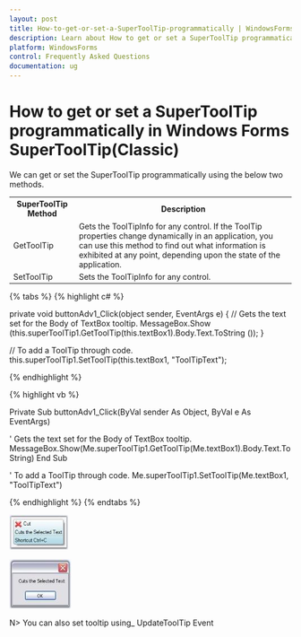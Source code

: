```yaml
---
layout: post
title: How-to-get-or-set-a-SuperToolTip-programmatically | WindowsForms | Syncfusion
description: Learn about How to get or set a SuperToolTip programmatically support in Syncfusion Windows Forms SuperToolTip(Classic) control and more details.
platform: WindowsForms
control: Frequently Asked Questions
documentation: ug
---
```


# How to get or set a SuperToolTip programmatically in Windows Forms SuperToolTip(Classic)

We can get or set the SuperToolTip programmatically using the below two methods.


<table>
<tr>
<th>
SuperToolTip Method</th><th>
Description</th></tr>
<tr>
<td>
GetToolTip</td><td>
Gets the ToolTipInfo for any control. If the ToolTip properties change dynamically in an application, you can use this method to find out what information is exhibited at any point, depending upon the state of the application. </td></tr>
<tr>
<td>
SetToolTip</td><td>
Sets the ToolTipInfo for any control.</td></tr>
</table>

{% tabs %}
{% highlight c# %}

private void buttonAdv1_Click(object sender, EventArgs e) 
{ 
// Gets the text set for the Body of TextBox tooltip. 
    MessageBox.Show (this.superToolTip1.GetToolTip(this.textBox1).Body.Text.ToString ()); 
}  

// To add a ToolTip through code. 
this.superToolTip1.SetToolTip(this.textBox1, "ToolTipText"); 

{% endhighlight  %}

{% highlight vb %}

Private Sub buttonAdv1_Click(ByVal sender As Object, ByVal e As EventArgs) 

' Gets the text set for the Body of TextBox tooltip. 
MessageBox.Show(Me.superToolTip1.GetToolTip(Me.textBox1).Body.Text.ToString) 
End Sub  

' To add a ToolTip through code. 
Me.superToolTip1.SetToolTip(Me.textBox1, "ToolTipText")

{% endhighlight  %}
{% endtabs %}

![How-to-get-or-set-a-SuperToolTip-programmatically_img1](How-to-get-or-set-a-SuperToolTip-programmatically_images/How-to-get-or-set-a-SuperToolTip-programmatically_img1.jpeg)

![How-to-get-or-set-a-SuperToolTip-programmatically_img2](How-to-get-or-set-a-SuperToolTip-programmatically_images/How-to-get-or-set-a-SuperToolTip-programmatically_img2.jpeg)

N> You can also set tooltip using_ UpdateToolTip Event
